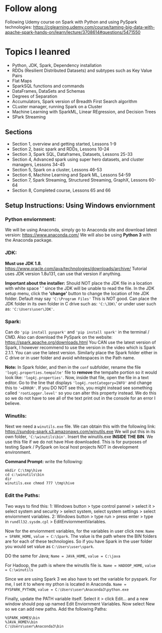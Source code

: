 # Follow along #
Following Udemy course on Spark with Python and using PySpark technologies:
https://cglearning.udemy.com/course/taming-big-data-with-apache-spark-hands-on/learn/lecture/3708614#questions/5471550

# Topics I leanred #
- Python, JDK, Spark, Dependency installation
- RDDs (Resilient Distributed Datasets) and subtypes such as Key Value Pairs
- Flat Maps
- SparkSQL functions and commands
- DataFrames, DataSets and Schemas
- Degrees of Separation
- Accumulators, Spark version of Breadth First Search algorithm
- CLuster manager, running Spark on a Cluster
- Machine Learning with SparkML, Linear REgression, and Decision Trees
- SPark Streaming

## Sections
- Section 1, overview and getting started, Lessons 1-9
- Section 2, basic spark and RDDs, Lessons 10-24
- Section 3, Spark SQL, Dataframes, Datasets, Lessons 25-33
- Section 4, Advanced spark using super hero datasets, and cluster managers, Lessons 34-45
- Section 5, Spark on a cluster, Lessons 46-53
- Section 6, Machine Learning and Spark ML, Lessons 54-59 
- Section 7, Spark Streaming, Structured Streaming, GraphX, Lessons 60-64
- Section 8, Completed course, Lessons 65 and 66

## Setup Instructions: Using Windows enviornment ##

### Python enviornment: ###
We will be using Anaconda, simply go to Anaconda site and download latest version: 
https://www.anaconda.com/
We will also be using **Python 3** with the Anaconda package. 

### JDK: ###
**Must use JDK 1.8**. https://www.oracle.com/java/technologies/downloads/archive/ Tutorial uses JDK version 1.8u131, can use that version if anything.

**Important about the installer:** Should NOT place the JDK file in a location with white space ' ' since the JDK will be unable to read the file. 
In the JDK setup menu, click the **'change'** button to change the location of hte JDK folder. Default may say `'C:\Program Files'` This is NOT good. Can place the JDK folder in its own folder in C drive such as: `'C:\JDK\`' or under user such as: `'C:\Users\user\JDK'`.

### Spark: ###
Can do `'pip install pyspark'` and `'pip install spark'` in the terminal / CMD. Also can download the PySpark on the website: https://spark.apache.org/downloads.html You CAN use the latest version of Spark, I however recommend to use the version in the video which is Spark 2.1.1. You can use the latest version.
Similarly place the Spark folder either in C drive or in user folder and avoid whitespaces in the Path name.

**Note:** In Spark folder, and then in the `conf` subfolder, rename the file `'log4j.properties.tempalte'` file to **remove** the tempalte portion so it would look like: `'log4j.properties'`.
Now, inside that file, open the file in a text editor. Go to the line that displays `'log4j.rootCategory=INFO'` and change this to `'=ERROR'`. If you DO NOT see this, you might instead see something called `'rootLogger.level'` so you can alter this property instead. We do this so we do not have to see all of the text print out in the console for an error I believe. 

### Winutils: ###
Next we need a `winutils.exe` file. We can obtain this with the following link: https://sundog-spark.s3.amazonaws.com/winutils.exe We will put this in its own folder, `'C:\winutils\bin'`. Insert the winutils.exe **INSIDE THE BIN**. We use this file if we do not have Hive downloaded. This is for purposes of testing Spark / PySpark on local host projects NOT in development environment. 

**Command Prompt:**
write the following: 
```
mkdir C:\tmp\hive
cd c:\winutils\bin
dir
winutils.exe chmod 777 \tmp\hive
```

### Edit the Paths: ###
Two ways to find this:
1: Windows button > type control pannel > select it > select system and security > select system, select system settings > select enviornment variables.
2: Windows button > type run > press enter > type in `rundll32.sysdm.cpl` > EditEnviornmentVariables.

Now for the enviornment variables, for the variables in user click new. `Name = SPARK_HOME`, `value = C:\Spark`. The value is the path where the BIN folders are for each of these technologies. So if you have Spark in the user folder you would set value as `C:\Users\user\spark`. 

DO the same for Java; `Name = JAVA_HOME`, `value = C:\java`

For Hadoop, the path is where the winutils file is. `Name = HADOOP_HOME`, `value = C:\winutils`

Since we are using Spark 3 we also have to set the variable for pyspark. For me, I set it to where my pthon is located in Anaconda. `Name = PYSPARK_PYTHON`, `value = C:\Users\user\Anaconda3\python.exe`

Finally, update the PATH variable itself. Select it > click Edit... and a new window should pop up named Edit Enviornment Variables. Now select New so we can add new paths. Add the following Paths:
```
%SPARK_HOME$\bin
%JAVA_HOME%\bin
C:\Users\user\Anaconda3\bin
```